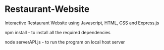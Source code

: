 # Restaurant-Website
Interactive Restaurant Website using Javascript, HTML, CSS and Express.js


npm install - to install all the required dependencies 

node serverAPI.js - to run the program on local host server
